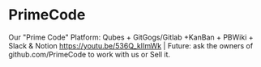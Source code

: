 # PrimeCode
Our "Prime Code" Platform: Qubes + GitGogs/Gitlab +KanBan + PBWiki + Slack &amp; Notion https://youtu.be/536Q_kIImWk | Future: ask the owners of github.com/PrimeCode to work with us or Sell it.
